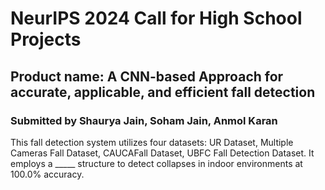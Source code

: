 # NeurIPS 2024 Call for High School Projects

## Product name: A CNN-based Approach for accurate, applicable, and efficient fall detection

### Submitted by Shaurya Jain, Soham Jain, Anmol Karan

This fall detection system utilizes four datasets: UR Dataset, Multiple Cameras Fall Dataset, CAUCAFall Dataset, UBFC Fall Detection Dataset. It employs a _____ structure to detect collapses in indoor environments at 100.0% accuracy.
